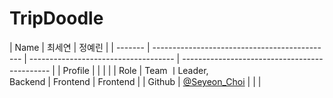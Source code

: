 # TripDoodle


| Name    | 최세연                                        |  정예린                       |
| ------- | --------------------------------------------- | ------------------------------------ | --------------------------------------------- |
| Profile | | | |
| Role    | Team ㅣLeader, <br>Backend                 | Frontend                         | Frontend                                 |
| Github  | [@Seyeon_Choi](https://github.com/barabobBOB) |  |  |
